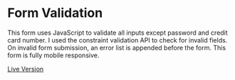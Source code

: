 # Form Validation
<p>This form uses JavaScript to validate all inputs except password and credit card number. I used the constraint validation API to check for invalid fields. On invalid form submission, an error list is appended before the form. This form is fully mobile responsive.</p>
<a href="https://oalva-rez.github.io/form-validation/">Live Version</a>
